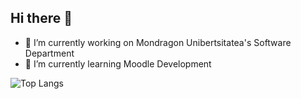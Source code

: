 ## Hi there 👋

- 🔭 I’m currently working on Mondragon Unibertsitatea's Software Department
- 🌱 I’m currently learning Moodle Development


![Top Langs](https://github-readme-stats.vercel.app/api/top-langs/?username=ibai-mutiloa&langs_count=10&layout=compact)
